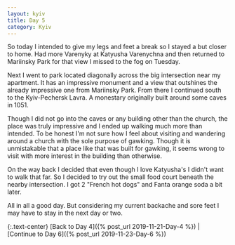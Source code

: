 ```yaml
---
layout: kyiv
title: Day 5
category: Kyiv
---
```


So today I intended to give my legs and feet a break so I stayed a but closer to home. Had more Varenyky at Katyusha Varenychna and then returned to Mariinsky Park for that view I missed to the fog on Tuesday.

Next I went to park located diagonally across the big intersection near my apartment. It has an impressive monument and a view that outshines the already impressive one from Mariinsky Park. From there I continued south to the Kyiv-Pechersk Lavra. A monestary originally built around some caves in 1051.

Though I did not go into the caves or any building other than the church, the place was truly impressive and I ended up walking much more than intended. To be honest I'm not sure how I feel about visiting and wandering around a church with the sole purpose of gawking. Though it is unmistakable that a place like that was built for gawking, it seems wrong to visit with more interest in the building than otherwise.

On the way back I decided that even though I love Katyusha's I didn't want to walk that far. So I decided to try out the small food court beneath the nearby intersection. I got 2 "French hot dogs" and Fanta orange soda a bit later.

All in all a good day. But considering my current backache and sore feet I may have to stay in the next day or two.

{:.text-center}
[Back to Day 4]({% post_url 2019-11-21-Day-4 %}) &#124;
[Continue to Day 6]({% post_url 2019-11-23-Day-6 %})